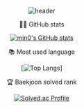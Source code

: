 <div align = 'center'>
  
  <!-- https://github.com/kyechan99/capsule-render -->
  ![header](https://capsule-render.vercel.app/api?type=Waving&color=gradient&height=120&section=header&reversal=true)
  
  🐱‍💻 GitHub stats
  <!-- https://github.com/anuraghazra/github-readme-stats/blob/master/themes/README.md -->
  
  [![min0's GitHub stats](https://github-readme-stats.vercel.app/api?username=gqwer0123&show_icons=true&theme=default&count_private=true)](https://github.com/anuraghazra/github-readme-stats)
  
  📚 Most used language
  
  [![Top Langs](https://github-readme-stats.vercel.app/api/top-langs/?username=gqwer0123)]
  
  🏆 Baekjoon solved rank
  
  [![Solved.ac Profile](http://mazassumnida.wtf/api/v2/generate_badge?boj=bqwer0123)](https://solved.ac/bqwer0123)

</div>
